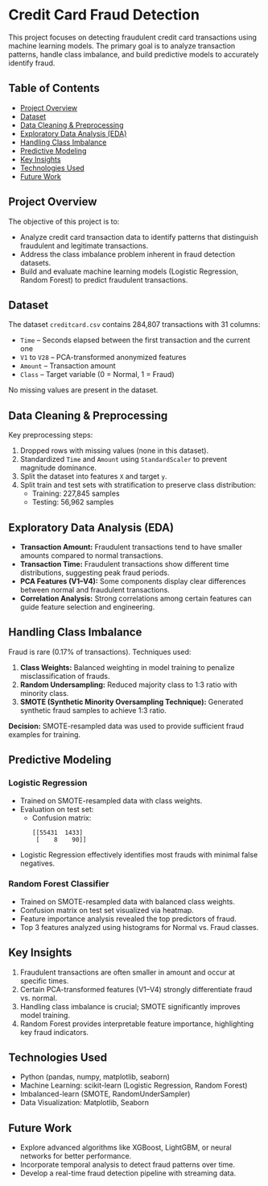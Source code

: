 # Credit Card Fraud Detection

This project focuses on detecting fraudulent credit card transactions using machine learning models. The primary goal is to analyze transaction patterns, handle class imbalance, and build predictive models to accurately identify fraud.  

## Table of Contents
- [Project Overview](#project-overview)  
- [Dataset](#dataset)  
- [Data Cleaning & Preprocessing](#data-cleaning--preprocessing)  
- [Exploratory Data Analysis (EDA)](#exploratory-data-analysis-eda)  
- [Handling Class Imbalance](#handling-class-imbalance)  
- [Predictive Modeling](#predictive-modeling)  
- [Key Insights](#key-insights)  
- [Technologies Used](#technologies-used)  
- [Future Work](#future-work)  

## Project Overview
The objective of this project is to:  
- Analyze credit card transaction data to identify patterns that distinguish fraudulent and legitimate transactions.  
- Address the class imbalance problem inherent in fraud detection datasets.  
- Build and evaluate machine learning models (Logistic Regression, Random Forest) to predict fraudulent transactions.  

## Dataset
The dataset `creditcard.csv` contains 284,807 transactions with 31 columns:  

- `Time` – Seconds elapsed between the first transaction and the current one  
- `V1` to `V28` – PCA-transformed anonymized features  
- `Amount` – Transaction amount  
- `Class` – Target variable (0 = Normal, 1 = Fraud)  

No missing values are present in the dataset.  

## Data Cleaning & Preprocessing
Key preprocessing steps:  
1. Dropped rows with missing values (none in this dataset).  
2. Standardized `Time` and `Amount` using `StandardScaler` to prevent magnitude dominance.  
3. Split the dataset into features `X` and target `y`.  
4. Split train and test sets with stratification to preserve class distribution:  
   - Training: 227,845 samples  
   - Testing: 56,962 samples  

## Exploratory Data Analysis (EDA)
- **Transaction Amount:** Fraudulent transactions tend to have smaller amounts compared to normal transactions.  
- **Transaction Time:** Fraudulent transactions show different time distributions, suggesting peak fraud periods.  
- **PCA Features (V1–V4):** Some components display clear differences between normal and fraudulent transactions.  
- **Correlation Analysis:** Strong correlations among certain features can guide feature selection and engineering.  

## Handling Class Imbalance
Fraud is rare (0.17% of transactions). Techniques used:  

1. **Class Weights:** Balanced weighting in model training to penalize misclassification of frauds.  
2. **Random Undersampling:** Reduced majority class to 1:3 ratio with minority class.  
3. **SMOTE (Synthetic Minority Oversampling Technique):** Generated synthetic fraud samples to achieve 1:3 ratio.  

**Decision:** SMOTE-resampled data was used to provide sufficient fraud examples for training.  

## Predictive Modeling

### Logistic Regression
- Trained on SMOTE-resampled data with class weights.  
- Evaluation on test set:  
  - Confusion matrix:  
    ```
    [[55431  1433]
     [    8    90]]
    ```  
- Logistic Regression effectively identifies most frauds with minimal false negatives.  

### Random Forest Classifier
- Trained on SMOTE-resampled data with balanced class weights.  
- Confusion matrix on test set visualized via heatmap.  
- Feature importance analysis revealed the top predictors of fraud.  
- Top 3 features analyzed using histograms for Normal vs. Fraud classes.  

## Key Insights
1. Fraudulent transactions are often smaller in amount and occur at specific times.  
2. Certain PCA-transformed features (V1–V4) strongly differentiate fraud vs. normal.  
3. Handling class imbalance is crucial; SMOTE significantly improves model training.  
4. Random Forest provides interpretable feature importance, highlighting key fraud indicators.  

## Technologies Used
- Python (pandas, numpy, matplotlib, seaborn)  
- Machine Learning: scikit-learn (Logistic Regression, Random Forest)  
- Imbalanced-learn (SMOTE, RandomUnderSampler)  
- Data Visualization: Matplotlib, Seaborn  

## Future Work
- Explore advanced algorithms like XGBoost, LightGBM, or neural networks for better performance.  
- Incorporate temporal analysis to detect fraud patterns over time.  
- Develop a real-time fraud detection pipeline with streaming data.  

